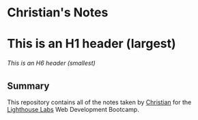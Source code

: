 # Christian's Notes

# This is an H1 header (largest)
###### This is an H6 header (smallest)


## Summary 

This repository contains all of the notes taken by [Christian](https://github.com/itiand) for the [Lighthouse Labs](https://www.lighthouselabs.ca/en) Web Development Bootcamp.